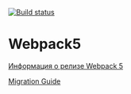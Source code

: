[![Build status](https://ci.appveyor.com/api/projects/status/w69w8wy14pl7ykjc?svg=true)](https://ci.appveyor.com/project/vergsparda/ahj-code)

# Webpack5

[Информация о релизе Webpack 5](https://webpack.js.org/blog/2020-10-10-webpack-5-release/)

[Migration Guide](https://webpack.js.org/migrate/5/)
